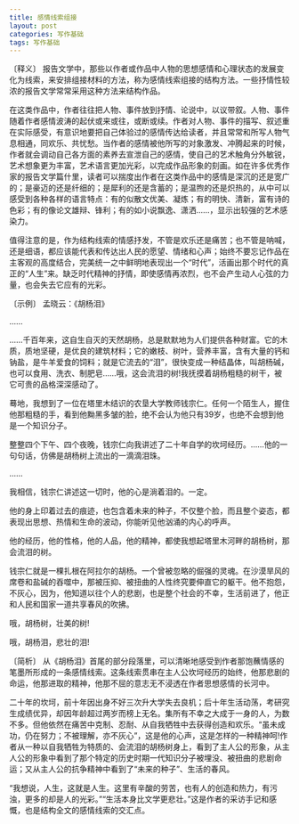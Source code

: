 ```yaml
---
title: 感情线索组接
layout: post
categories: 写作基础
tags: 写作基础
---
```


〔释义〕 报告文学中，那些以作者或作品中人物的思想感情和心理状态的发展变化为线索，来安排组接材料的方法，称为感情线索组接的结构方法。一些抒情性较浓的报告文学常常采用这种方法来结构作品。

在这类作品中，作者往往把人物、事件放到抒情、论说中，以议带叙。人物、事件随着作者感情波涛的起伏或来或往，或断或续。作者对人物、事件的描写、叙述重在实际感受，有意识地要把自己体验过的感情传达给读者，并且常常和所写人物气息相通，同欢乐、共忧愁。当作者的感情被他所写的对象激发、冲腾起来的时候，作者就会调动自己各方面的素养去宣泄自己的感情，使自己的艺术触角分外敏锐，艺术想象更为丰富，艺术语言更加光彩，以完成作品形象的刻画。如在许多优秀作家的报告文学篇什里，读者可以揣度出作者在这类作品中的感情是深沉的还是宽广的；是豪迈的还是纤细的；是犀利的还是含蓄的；是温煦的还是炽热的，从中可以感受到各种各样的语言特点：有的似散文优美、凝炼；有的明快、清新，富有诗的色彩；有的像论文雄辩、锋利；有的如小说飘逸、潇洒……，显示出较强的艺术感染力。

值得注意的是，作为结构线索的情感抒发，不管是欢乐还是痛苦；也不管是呐喊，还是细语，都应该能代表和传达出人民的愿望、情绪和心声；始终不要忘记作品在主客观的高度结合，完美统一之中鲜明地表现出一个“时代”，活画出那个时代的真正的“人生”来。缺乏时代精神的抒情，即使感情再浓烈，也不会产生动人心弦的力量，也会失去它应有的光彩。

〔示例〕 孟晓云：《胡杨泪》

……

……千百年来，这自生自灭的天然胡杨，总是默默地为人们提供各种财富。它的木质，质地坚硬，是优良的建筑材料；它的嫩枝、树叶，营养丰富，含有大量的钙和钠盐，是牛羊爱食的饲料；就是它流去的“泪”，很快变成一种结晶体，叫胡杨碱，也可以食用、洗衣、制肥皂……哦，这会流泪的树!我抚摸着胡杨粗糙的树干，被它可贵的品格深深感动了。

蓦地，我想到了一位在塔里木结识的农垦大学教师钱宗仁。任何一个陌生人，握住他那粗糙的手，看到他黝黑多皱的脸，绝不会认为他只有39岁，也绝不会想到他是一个知识分子。

整整四个下午、四个夜晚，钱宗仁向我讲述了二十年自学的坎坷经历。……他的一句句话，仿佛是胡杨树上流出的一滴滴泪珠。

……

我相信，钱宗仁讲述这一切时，他的心是淌着泪的。一定。

他的身上印着过去的痕迹，也包含着未来的种子，不仅整个脸，而且整个姿态，都表现出思想、热情和生命的波动，你能听见他汹涌的内心的呼声。

他的经历，他的性格，他的人品，他的精神，都使我想起塔里木河畔的胡杨树，那会流泪的树。

钱宗仁就是一棵扎根在阿拉尔的胡杨。一个曾被忽略的倔强的灵魂。在沙漠旱风的席卷和盐碱的吞噬中，那被压抑、被扭曲的人性终究要伸直它的躯干。他不抱怨，不灰心，因为，他知道以往个人的悲剧，也是整个社会的不幸，生活前进了，他正和人民和国家一道共享春风的吹拂。

哦，胡杨树，壮美的树!

哦，胡杨泪，悲壮的泪!

〔简析〕 从《胡杨泪》首尾的部分段落里，可以清晰地感受到作者那饱蘸情感的笔墨所形成的一条感情线索。这条线索贯串在主人公坎坷经历的始终，他那悲剧的命运，他那进取的精神，他那不屈的意志无不浸透在作者思想感情的长河中。

二十年的坎坷，前十年因出身不好三次升大学失去良机；后十年生活动荡，考研究生成绩优异，却因年龄超过两岁而榜上无名。集所有不幸之大成于一身的人，为数不多。但他依然在痛苦中克制、忍耐、从自我牺牲中去获得创造和欢乐。“虽未成功，仍在努力；不被理解，亦不灰心”，这是他的心声，这是怎样的一种精神呵!作者从一种以自我牺牲为特质的、会流泪的胡杨树身上，看到了主人公的形象，从主人公的形象中看到了那个特定的历史时期一代知识分子被埋没、被扭曲的悲剧命运；又从主人公的抗争精神中看到了“未来的种子”、生活的春风。

“我想说，人生，这就是人生。这里有辛酸的劳苦，也有人的创造和热力，有污浊，更多的却是人的光彩。”“生活本身比文学更悲壮。”这是作者的采访手记和感慨，也是结构全文的感情线索的交汇点。 